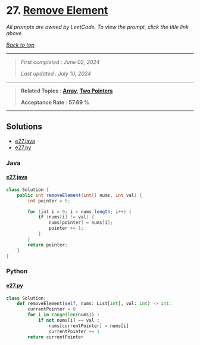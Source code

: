 # 27. [Remove Element](<https://leetcode.com/problems/remove-element>)

*All prompts are owned by LeetCode. To view the prompt, click the title link above.*

*[Back to top](<../README.md>)*

------

> *First completed : June 02, 2024*
>
> *Last updated : July 10, 2024*

------

> **Related Topics** : **[Array](<by_topic/Array.md>), [Two Pointers](<by_topic/Two Pointers.md>)**
>
> **Acceptance Rate** : **57.69 %**

------

## Solutions

- [e27.java](<../my-submissions/e27.java>)
- [e27.py](<../my-submissions/e27.py>)
### Java
#### [e27.java](<../my-submissions/e27.java>)
```Java
class Solution {
    public int removeElement(int[] nums, int val) {
        int pointer = 0;

        for (int i = 0; i < nums.length; i++) {
            if (nums[i] != val) {
                nums[pointer] = nums[i];
                pointer += 1;
            }
        }
        return pointer;
    }
}
```

### Python
#### [e27.py](<../my-submissions/e27.py>)
```Python
class Solution:
    def removeElement(self, nums: List[int], val: int) -> int:
        currentPointer = 0
        for i in range(len(nums)) :
            if not nums[i] == val :
                nums[currentPointer] = nums[i]
                currentPointer += 1
        return currentPointer
```

